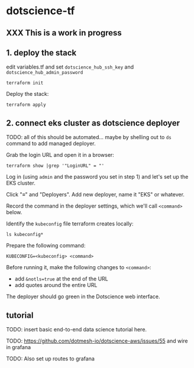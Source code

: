 # dotscience-tf

## XXX This is a work in progress

## 1. deploy the stack

edit variables.tf and set `dotscience_hub_ssh_key` and `dotscience_hub_admin_password`

```
terraform init
```

Deploy the stack:
```
terraform apply
```

## 2. connect eks cluster as dotscience deployer

TODO: all of this should be automated... maybe by shelling out to `ds` command to add managed deployer.

Grab the login URL and open it in a browser:
```
terraform show |grep '"LoginURL" = "'
```

Log in (using `admin` and the password you set in step 1) and let's set up the EKS cluster.

Click "≡" and "Deployers".
Add new deployer, name it "EKS" or whatever.

Record the command in the deployer settings, which we'll call `<command>` below.

Identify the `kubeconfig` file terraform creates locally:

```
ls kubeconfig*
```

Prepare the following command:

```
KUBECONFIG=<kubeconfig> <command>
```

Before running it, make the following changes to `<command>`:
* add `&notls=true` at the end of the URL
* add quotes around the entire URL

The deployer should go green in the Dotscience web interface.

## tutorial

TODO: insert basic end-to-end data science tutorial here.

TODO: https://github.com/dotmesh-io/dotscience-aws/issues/55 and wire in grafana

TODO: Also set up routes to grafana

